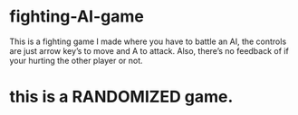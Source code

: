# fighting-AI-game
This is a fighting game I made where you have to battle an AI, the controls are just arrow key’s to move and A to attack. Also, there’s no feedback of if your hurting the other player or not.
# this is a RANDOMIZED game.

